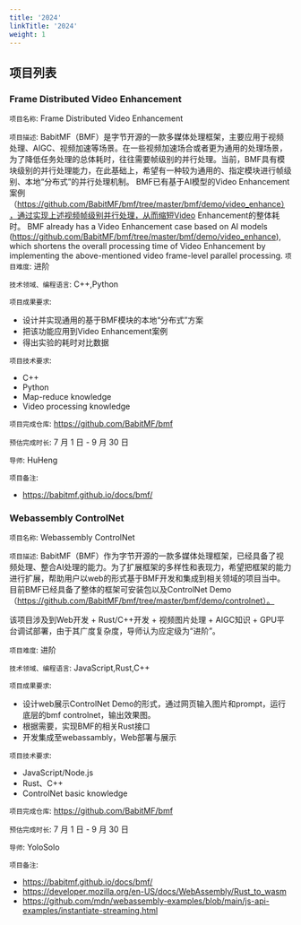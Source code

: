 ```yaml
---
title: '2024'
linkTitle: '2024'
weight: 1
---
```



## 项目列表

### Frame Distributed Video Enhancement

`项目名称`: Frame Distributed Video Enhancement

`项目描述`: BabitMF（BMF）是字节开源的一款多媒体处理框架，主要应用于视频处理、AIGC、视频加速等场景。在一些视频加速场合或者更为通用的处理场景，为了降低任务处理的总体耗时，往往需要帧级别的并行处理。当前，BMF具有模块级别的并行处理能力，在此基础上，希望有一种较为通用的、指定模块进行帧级别、本地“分布式”的并行处理机制。
BMF已有基于AI模型的Video Enhancement案例（https://github.com/BabitMF/bmf/tree/master/bmf/demo/video_enhance），通过实现上述视频帧级别并行处理，从而缩短Video Enhancement的整体耗时。
BMF already has a Video Enhancement case based on AI models (https://github.com/BabitMF/bmf/tree/master/bmf/demo/video_enhance), which shortens the overall processing time of Video Enhancement by implementing the above-mentioned video frame-level parallel processing.
`项目难度`: 进阶

`技术领域、编程语言`: C++,Python

`项目成果要求`:
- 设计并实现通用的基于BMF模块的本地“分布式”方案
- 把该功能应用到Video Enhancement案例
- 得出实验的耗时对比数据

`项目技术要求`: 
- C++
- Python
- Map-reduce knowledge
- Video processing knowledge

`项目完成仓库`: https://github.com/BabitMF/bmf

`预估完成时长`: 7 月 1 日 - 9 月 30 日

`导师`: HuHeng

`项目备注`: 
- https://babitmf.github.io/docs/bmf/

### Webassembly ControlNet

`项目名称`: Webassembly ControlNet

`项目描述`:
BabitMF（BMF）作为字节开源的一款多媒体处理框架，已经具备了视频处理、整合AI处理的能力。为了扩展框架的多样性和表现力，希望把框架的能力进行扩展，帮助用户以web的形式基于BMF开发和集成到相关领域的项目当中。
目前BMF已经具备了整体的框架可安装包以及ControlNet Demo（https://github.com/BabitMF/bmf/tree/master/bmf/demo/controlnet）。

该项目涉及到Web开发 + Rust/C++开发 + 视频图片处理 + AIGC知识 + GPU平台调试部署，由于其广度复杂度，导师认为应定级为“进阶”。

`项目难度`: 进阶

`技术领域、编程语言`: JavaScript,Rust,C++

`项目成果要求`: 
- 设计web展示ControlNet Demo的形式，通过网页输入图片和prompt，运行底层的bmf controlnet，输出效果图。
- 根据需要，实现BMF的相关Rust接口
- 开发集成至webassambly，Web部署与展示


`项目技术要求`: 
- JavaScript/Node.js
- Rust、C++
- ControlNet basic knowledge

`项目完成仓库`: https://github.com/BabitMF/bmf

`预估完成时长`:  7 月 1 日 - 9 月 30 日

`导师`: YoloSolo

`项目备注`: 
- https://babitmf.github.io/docs/bmf/
- https://developer.mozilla.org/en-US/docs/WebAssembly/Rust_to_wasm
- https://github.com/mdn/webassembly-examples/blob/main/js-api-examples/instantiate-streaming.html

